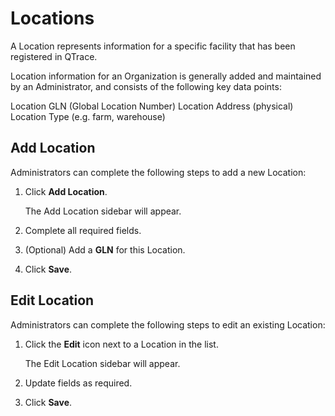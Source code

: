 # Locations

A Location represents information for a specific facility that has been registered in QTrace.  

Location information for an Organization is generally added and maintained by an Administrator, and consists of the following key data points:

Location GLN (Global Location Number) 
Location Address (physical)
Location Type (e.g. farm, warehouse)


## Add Location

Administrators can complete the following steps to add a new Location:

1. Click **Add Location**.

    The Add Location sidebar will appear.

1. Complete all required fields.

1. (Optional) Add a **GLN** for this Location.

1. Click **Save**.

## Edit Location

Administrators can complete the following steps to edit an existing Location:

1. Click the **Edit** icon next to a Location in the list.

    The Edit Location sidebar will appear.

1. Update fields as required.

1. Click **Save**.

